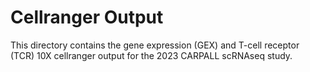 # Cellranger Output

This directory contains the gene expression (GEX) and T-cell receptor (TCR) 10X cellranger output for the 2023 CARPALL scRNAseq study. 
